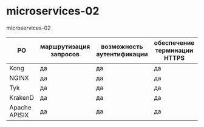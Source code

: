 # microservices-02
microservices-02

| PO | маршрутизация запросов | возможность аутентификации | обеспечение терминации HTTPS |
|----|------------------------|----------------------------|------------------------------|
| Kong | да | да | да |
| NGINX | да | да | да |
| Tyk | да | да | да |
| KrakenD | да | да | да |
| Apache APISIX | да | да | да |

